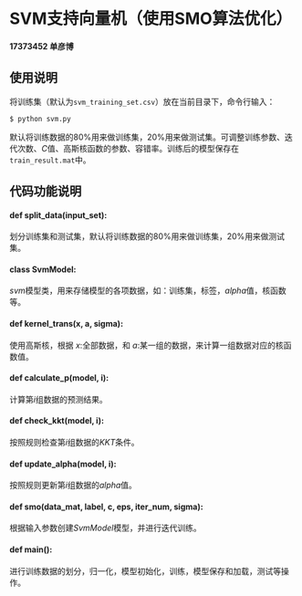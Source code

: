 # SVM支持向量机（使用SMO算法优化）

#### 17373452 单彦博

## 使用说明

将训练集（默认为`svm_training_set.csv`）放在当前目录下，命令行输入：

```shell
$ python svm.py
```

默认将训练数据的$80\%$用来做训练集，$20\%$用来做测试集。可调整训练参数、迭代次数、$C$值、高斯核函数的参数、容错率。训练后的模型保存在`train_result.mat`中。

## 代码功能说明

#### def split_data(input_set):

划分训练集和测试集，默认将训练数据的$80\%$用来做训练集，$20\%$用来做测试集。

#### class SvmModel:

$svm$模型类，用来存储模型的各项数据，如：训练集，标签，$alpha$值，核函数等。

#### def kernel_trans(x, a, sigma):

使用高斯核，根据 $x:$全部数据，和 $a:$某一组的数据，来计算一组数据对应的核函数值。

#### def calculate_p(model, i):

计算第$i$组数据的预测结果。

#### def check_kkt(model, i):

按照规则检查第$i$组数据的$KKT$条件。

#### def update_alpha(model, i):

按照规则更新第$i$组数据的$alpha$值。

#### def smo(data_mat, label, c, eps, iter_num, sigma):

根据输入参数创建$SvmModel$模型，并进行迭代训练。

#### def main():

进行训练数据的划分，归一化，模型初始化，训练，模型保存和加载，测试等操作。